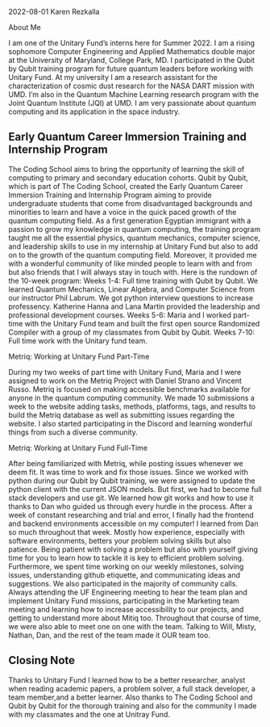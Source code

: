 2022-08-01
Karen Rezkalla

About Me

I am one of the Unitary Fund’s interns here for Summer 2022. I am a rising sophomore Computer Engineering and Applied Mathematics double major at the University of Maryland, College Park, MD. I participated in the Qubit by Qubit training program for future quantum leaders before working with Unitary Fund. At my university I am a research assistant for the characterization of cosmic dust research for the NASA DART mission with UMD. I’m also in the Quantum Machine Learning research program with the Joint Quantum Institute (JQI) at UMD. I am very passionate about quantum computing and its application in the space industry.

## Early Quantum Career Immersion Training and Internship Program

The Coding School aims to bring the opportunity of learning the skill of computing to primary and secondary education cohorts. Qubit by Qubit, which is part of The Coding School, created the Early Quantum Career Immersion Training and Internship Program aiming to provide undergraduate students that come from disadvantaged backgrounds and minorities to learn and have a voice in the quick paced growth of the quantum computing field. As a first generation Egyptian immigrant with a passion to grow my knowledge in quantum computing, the training program taught me all the essential physics, quantum mechanics, computer science, and leadership skills to use in my internship at Unitary Fund but also to add on to the growth of the quantum computing field. Moreover, it provided me with a wonderful community of like minded people to learn with and from but also friends that I will always stay in touch with. Here is the rundown of the 10-week program:
Weeks 1-4: Full time training with Qubit by Qubit. We learned Quantum Mechanics, Linear Algebra, and Computer Science from our instructor Phil Labrum. We got python interview questions to increase professency. Katherine Hanna and Lana Martin provided the leadership and professional development courses.
Weeks 5-6: Maria and I worked part-time with the Unitary Fund team and built the first open source Randomized Compiler with a group of my classmates from Qubit by Qubit.
Weeks 7-10: Full time work with the Unitary fund team.

Metriq: Working at Unitary Fund Part-Time

During my two weeks of part time with Unitary Fund, Maria and I were assigned to work on the Metriq Project with Daniel Strano and Vincent Russo. Metriq is focused on making accessible benchmarks available for anyone in the quantum computing community. We made 10 submissions a week to the website adding tasks, methods, platforms, tags, and results to build the Metriq database as well as submitting issues regarding the website. I also started participating in the Discord and learning wonderful things from such a diverse community. 

Metriq: Working at Unitary Fund Full-Time

After being familiarized with Metriq, while posting issues whenever we deem fit. It was time to work and fix those issues. Since we worked with python during our Qubit by Qubit training, we were assigned to update the python client with the current JSON models. But first, we had to become full stack developers and use git. We learned how git works and how to use it thanks to Dan who guided us through every hurdle in the process. After a week of constant researching and trial and error, I finally had the frontend and backend environments accessible on my computer! I learned from Dan so much throughout that week. Mostly how experience, especially with software environments, betters your problem solving skills but also patience. Being patient with solving a problem but also with yourself giving time for you to learn how to tackle it is key to efficient problem solving. Furthermore, we spent time working on our weekly milestones, solving issues, understanding github etiquette, and communicating ideas and suggestions. We also participated in the majority of community calls. Always attending the UF Engineering meeting to hear the team plan and implement Unitary Fund missions, participating in the Marketing team meeting and learning how to increase accessibility to our projects, and getting to understand more about Mitiq too. Throughout that course of time, we were also able to meet one on one with the team. Talking to Will, Misty, Nathan, Dan, and the rest of the team made it OUR team too. 

## Closing Note

Thanks to Unitary Fund I learned how to be a better researcher, analyst when reading academic papers, a problem solver, a full stack developer, a team member,and a better learner. Also thanks to The Coding School and Qubit by Qubit for the thorough training and also for the community I made with my classmates and the one at Unitray Fund.

